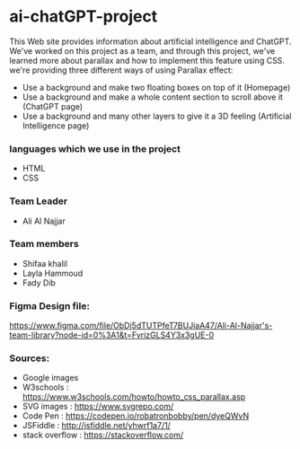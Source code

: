 # ai-chatGPT-project
This Web site provides information about artificial intelligence and ChatGPT.
We've worked on this project as a team, and through this project, we've learned more about parallax and how to implement this feature using CSS.
we're providing three different ways of using Parallax effect:

* Use a background and make two floating boxes on top of it (Homepage)
* Use a background and make a whole content section to scroll above it (ChatGPT page)
* Use a background and many other layers to give it a 3D feeling (Artificial Intelligence page)

### languages which we use in the project
* HTML
* CSS

### Team Leader
- Ali Al Najjar

### Team members
- Shifaa khalil
- Layla Hammoud
- Fady Dib 

### Figma Design file:
https://www.figma.com/file/ObDj5dTUTPfeT7BUJiaA47/Ali-Al-Najjar's-team-library?node-id=0%3A1&t=FvrizGLS4Y3x3gUE-0

### Sources:
- Google images
- W3schools : https://www.w3schools.com/howto/howto_css_parallax.asp
- SVG images : https://www.svgrepo.com/
- Code Pen : https://codepen.io/robatronbobby/pen/dyeQWvN
- JSFiddle : http://jsfiddle.net/yhwrf1a7/1/
- stack overflow : https://stackoverflow.com/
